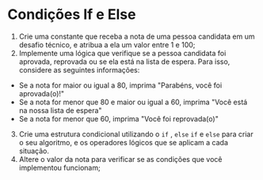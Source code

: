 # Condições If e Else
1. Crie uma constante que receba a nota de uma pessoa candidata em um desafio técnico, e atribua a ela um valor entre 1 e 100;
2. Implemente uma lógica que verifique se a pessoa candidata foi aprovada, reprovada ou se ela está na lista de espera. Para isso, considere as seguintes informações:
* Se a nota for maior ou igual a 80, imprima "Parabéns, você foi aprovada(o)!"
* Se a nota for menor que 80 e maior ou igual a 60, imprima "Você está na nossa lista de espera"
* Se a nota for menor que 60, imprima "Você foi reprovada(o)"
3. Crie uma estrutura condicional utilizando o `if` , `else` `if` e `else` para criar o seu algoritmo, e os operadores lógicos que se aplicam a cada situação.
4. Altere o valor da nota para verificar se as condições que você implementou funcionam;

